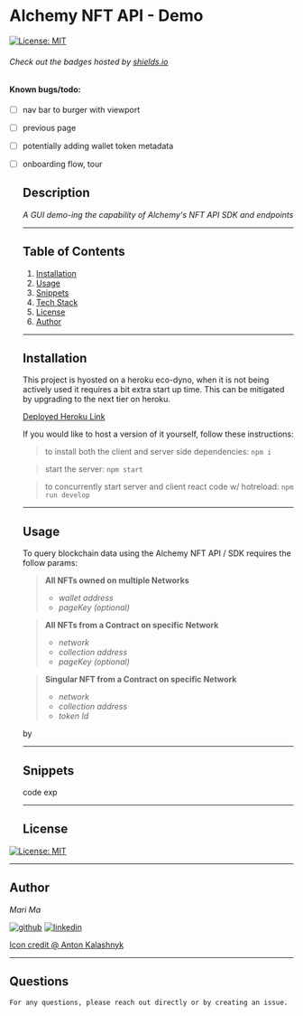 # Alchemy NFT API - Demo
[![License: MIT](https://img.shields.io/badge/License-MIT-yellow.svg)](https://opensource.org/licenses/MIT)
  
  ###### Check out the badges hosted by [shields.io](https://shields.io/)

  #### Known bugs/todo:
- [ ] nav bar to burger with viewport
- [ ] previous page 
- [ ] potentially adding wallet token metadata
- [ ] onboarding flow, tour
  
  ## Description
  *A GUI demo-ing the capability of Alchemy's NFT API SDK and endpoints*
  ***
  ## Table of Contents
  1. [Installation](#installation)
  2. [Usage](#usage)
  3. [Snippets](#snippets)
  6. [Tech Stack](#Technologies)
  4. [License](#license)
  5. [Author](#author)
  ***
  ## Installation

  This project is hyosted on a heroku eco-dyno, when it is not being actively used it requires a bit extra start up time. This can be mitigated by upgrading to the next tier on heroku. 
  
  [Deployed Heroku Link]()
  
  If you would like to host a version of it yourself, follow these instructions:

  > to install both the client and server side dependencies: `npm i`


  > start the server: `npm start`

  > to concurrently start server and client react code w/ hotreload: `npm run develop`


  ***
  ## Usage

  To query blockchain data using the Alchemy NFT API / SDK requires the follow params:

  > **All NFTs owned on multiple Networks**
  > - *wallet address*
  > - *pageKey (optional)*

  > **All NFTs from a Contract on specific Network**
  > - *network*
  > - *collection address*
  > - *pageKey (optional)*

  > **Singular NFT from a Contract on specific Network**
  > - *network*
  > - *collection address*
  > - *token Id*

  by

  ***

  ## Snippets

  code exp

  ***
  ## License

  
[![License: MIT](https://img.shields.io/badge/License-MIT-yellow.svg)](https://opensource.org/licenses/MIT)

  ***
  ## Author
*Mari Ma*

[<img src="https://res.cloudinary.com/dbjhly3lm/image/upload//h_50/v1682488301/personal%20assets/logo_github_icon_143196_phgakv.png" alt='github' >](https://github.com/DraconMarius)
[<img src="https://res.cloudinary.com/dbjhly3lm/image/upload/h_50/v1682488301/personal%20assets/logo_linkedin_icon_143191_nv9tim.png" alt='linkedin'>](https://www.linkedin.com/in/mari-ma-70771585/)

[Icon credit @ Anton Kalashnyk](https://icon-icons.com/users/14quJ7FM9cYdQZHidnZoM/icon-sets/)

  ***
  ## Questions
    For any questions, please reach out directly or by creating an issue.


  